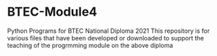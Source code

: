 # BTEC-Module4
Python Programs for BTEC National Diploma 2021
This repository is for various files that have been developed or downloaded to support the teaching of the progrmming module on the above diploma

